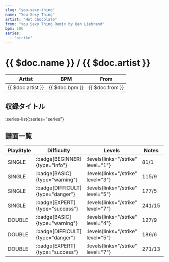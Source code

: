 ```yaml
---
slug: "you-sexy-thing"
name: "You Sexy Thing"
artist: "Hot Chocolate"
from: "You Sexy Thing Remix by Ben Liebrand"
bpm: 106
series:
  - "strike"
---
```


# {{ $doc.name }} / {{ $doc.artist }}

|Artist|BPM|From|
|------|---|----|
|{{ $doc.artist }}|{{ $doc.bpm }}|{{ $doc.from }}|

## 収録タイトル

:series-list{:series="series"}

## 譜面一覧

|PlayStyle|Difficulty|Levels|Notes|Movie|
|---------|----------|------|-----|-----|
|SINGLE| :badge[BEGINNER]{type="info"}| :levels{links="/strike" level="1"}|81/1||
|SINGLE| :badge[BASIC]{type="warning"}| :levels{links="/strike" level="3"}|115/9||
|SINGLE| :badge[DIFFICULT]{type="danger"}| :levels{links="/strike" level="5"}|177/5||
|SINGLE| :badge[EXPERT]{type="success"}| :levels{links="/strike" level="7"}|241/15||
|DOUBLE| :badge[BASIC]{type="warning"}| :levels{links="/strike" level="4"}|127/9||
|DOUBLE| :badge[DIFFICULT]{type="danger"}| :levels{links="/strike" level="5"}|186/6||
|DOUBLE| :badge[EXPERT]{type="success"}| :levels{links="/strike" level="7"}|271/13||
